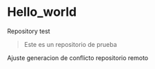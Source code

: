 # Hello_world
Repository test

 > Este es un repositorio de prueba     

Ajuste generacion de conflicto repositorio remoto
